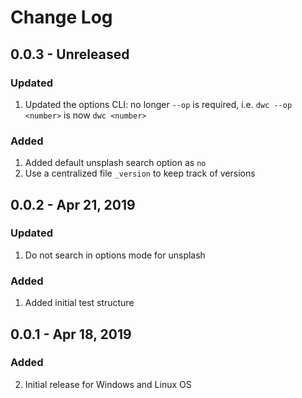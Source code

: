 # Change Log

## 0.0.3 - Unreleased

### Updated

1. Updated the options CLI: no longer `--op` is required, i.e. `dwc --op <number>`
is now `dwc <number>` 

### Added

1. Added default unsplash search option as `no`
2. Use a centralized file `_version` to keep track of versions

## 0.0.2 - Apr 21, 2019

### Updated

1. Do not search in options mode for unsplash

### Added

1. Added initial test structure

## 0.0.1 - Apr 18, 2019

### Added

2. Initial release for Windows and Linux OS
